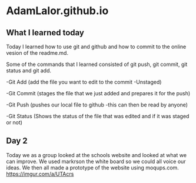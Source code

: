 # AdamLalor.github.io
## What I learned today
Today I learned how to use git and github and how to commit to the online vesion of the readme.md. 

Some of the commands that I learned consisted of git push, git commit, git status and git add.

-Git Add (add the file you want to edit to the commit -Unstaged)


-Git Commit (stages the file that we just added and prepares it for the push)


-Git Push (pushes our local file to github -this can then be read by anyone)


-Git Status (Shows the status of the file that was edited and if it was staged or not)

## Day 2


Today we as a group looked at the schools website and looked at what we can improve. We used markrson the white board so we could all voice our ideas. We then all made a prototype of the website using moqups.com. 
https://imgur.com/a/UTAcrs